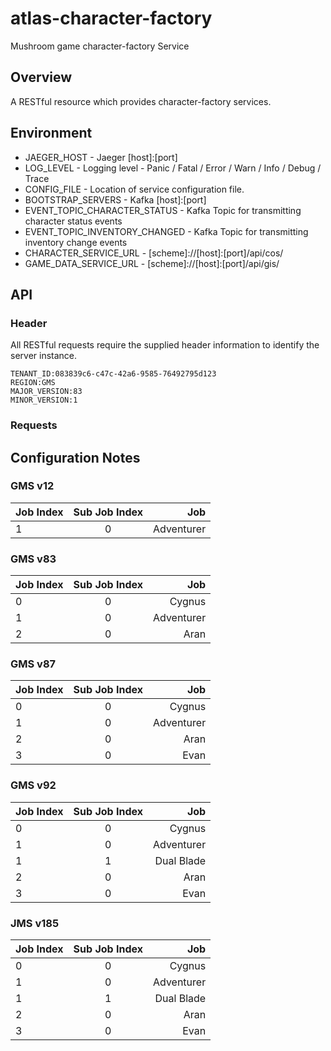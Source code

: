 # atlas-character-factory

Mushroom game character-factory Service

## Overview

A RESTful resource which provides character-factory services.

## Environment

- JAEGER_HOST - Jaeger [host]:[port]
- LOG_LEVEL - Logging level - Panic / Fatal / Error / Warn / Info / Debug / Trace
- CONFIG_FILE - Location of service configuration file.
- BOOTSTRAP_SERVERS - Kafka [host]:[port]
- EVENT_TOPIC_CHARACTER_STATUS - Kafka Topic for transmitting character status events
- EVENT_TOPIC_INVENTORY_CHANGED - Kafka Topic for transmitting inventory change events
- CHARACTER_SERVICE_URL - [scheme]://[host]:[port]/api/cos/
- GAME_DATA_SERVICE_URL - [scheme]://[host]:[port]/api/gis/

## API

### Header

All RESTful requests require the supplied header information to identify the server instance.

```
TENANT_ID:083839c6-c47c-42a6-9585-76492795d123
REGION:GMS
MAJOR_VERSION:83
MINOR_VERSION:1
```

### Requests

## Configuration Notes

### GMS v12

| Job Index | Sub Job Index |        Job |
|-----------|:-------------:|-----------:|
| 1         |       0       | Adventurer |

### GMS v83

| Job Index | Sub Job Index |        Job |
|-----------|:-------------:|-----------:|
| 0         |       0       |     Cygnus |
| 1         |       0       | Adventurer |
| 2         |       0       |       Aran |

### GMS v87

| Job Index | Sub Job Index |        Job |
|-----------|:-------------:|-----------:|
| 0         |       0       |     Cygnus |
| 1         |       0       | Adventurer |
| 2         |       0       |       Aran |
| 3         |       0       |       Evan |

### GMS v92

| Job Index | Sub Job Index |        Job |
|-----------|:-------------:|-----------:|
| 0         |       0       |     Cygnus |
| 1         |       0       | Adventurer |
| 1         |       1       | Dual Blade |
| 2         |       0       |       Aran |
| 3         |       0       |       Evan |

### JMS v185

| Job Index | Sub Job Index |        Job |
|-----------|:-------------:|-----------:|
| 0         |       0       |     Cygnus |
| 1         |       0       | Adventurer |
| 1         |       1       | Dual Blade |
| 2         |       0       |       Aran |
| 3         |       0       |       Evan |